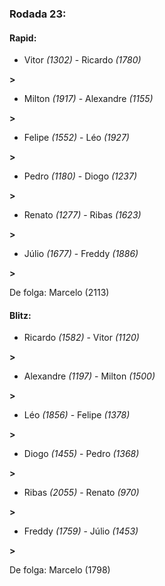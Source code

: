 ### Rodada 23:

#### Rapid:

* Vitor *(1302)*     -     Ricardo *(1780)*

 **>** 
* Milton *(1917)*     -     Alexandre *(1155)*

 **>** 
* Felipe *(1552)*     -     Léo *(1927)*

 **>** 
* Pedro *(1180)*     -     Diogo *(1237)*

 **>** 
* Renato *(1277)*     -     Ribas *(1623)*

 **>** 
* Júlio *(1677)*     -     Freddy *(1886)*

 **>** 

De folga: Marcelo (2113)

#### Blitz:

* Ricardo *(1582)*     -     Vitor *(1120)*

 **>** 
* Alexandre *(1197)*     -     Milton *(1500)*

 **>** 
* Léo *(1856)*     -     Felipe *(1378)*

 **>** 
* Diogo *(1455)*     -     Pedro *(1368)*

 **>** 
* Ribas *(2055)*     -     Renato *(970)*

 **>** 
* Freddy *(1759)*     -     Júlio *(1453)*

 **>** 

De folga: Marcelo (1798)

